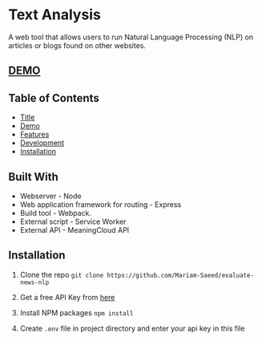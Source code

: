 # Text Analysis

A web tool that allows users to run Natural Language Processing (NLP) on articles or blogs found on other websites.

## [DEMO](https://mariam-saeed.github.io/Landing-Page/)

## Table of Contents

- [Title](#text-analysis)
- [Demo](#demo)
- [Features](#features)
- [Development](#development)
- [Installation](#installation)

## Built With

- Webserver - Node
- Web application framework for routing - Express
- Build tool - Webpack.
- External script - Service Worker
- External API - MeaningCloud API

## Installation

1. Clone the repo
   `git clone https://github.com/Mariam-Saeed/evaluate-news-nlp`

2. Get a free API Key from [here](https://www.meaningcloud.com/developer/sentiment-analysis)

3. Install NPM packages
   `npm install`

4. Create `.env` file in project directory and enter your api key in this file
